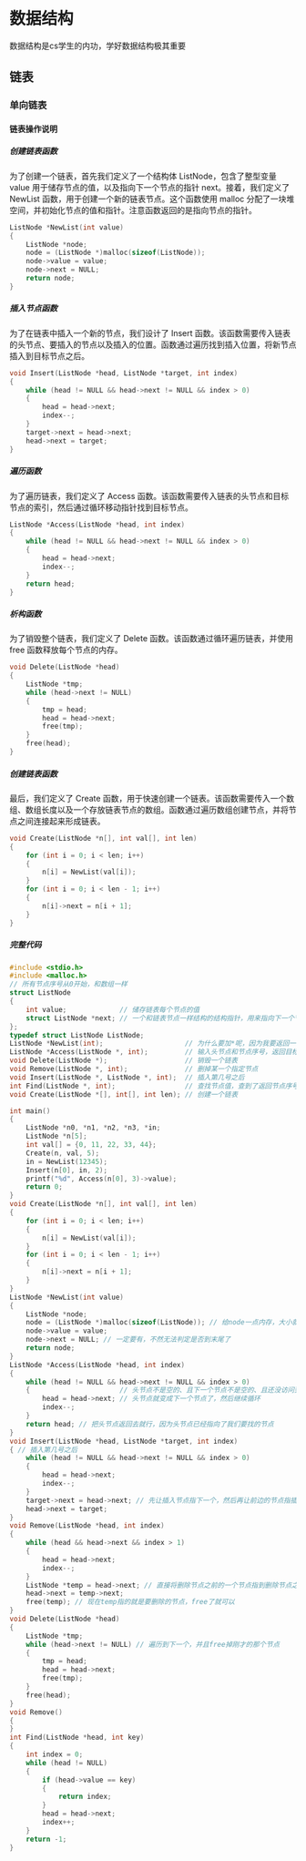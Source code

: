 # **数据结构**

数据结构是cs学生的内功，学好数据结构极其重要

## **链表**

### **单向链表**

#### **链表操作说明**
##### **创建链表函数**

为了创建一个链表，首先我们定义了一个结构体 ListNode，包含了整型变量 value 用于储存节点的值，以及指向下一个节点的指针 next。接着，我们定义了 NewList 函数，用于创建一个新的链表节点。这个函数使用 malloc 分配了一块堆空间，并初始化节点的值和指针。注意函数返回的是指向节点的指针。

```c linenums="1"
ListNode *NewList(int value)
{
    ListNode *node;
    node = (ListNode *)malloc(sizeof(ListNode));
    node->value = value;
    node->next = NULL;
    return node;
}
```

##### **插入节点函数**

为了在链表中插入一个新的节点，我们设计了 Insert 函数。该函数需要传入链表的头节点、要插入的节点以及插入的位置。函数通过遍历找到插入位置，将新节点插入到目标节点之后。

```c linenums="1"
void Insert(ListNode *head, ListNode *target, int index)
{
    while (head != NULL && head->next != NULL && index > 0)
    {
        head = head->next;
        index--;
    }
    target->next = head->next;
    head->next = target;
}
```
##### **遍历函数**

为了遍历链表，我们定义了 Access 函数。该函数需要传入链表的头节点和目标节点的索引，然后通过循环移动指针找到目标节点。

```c linenums="1"
ListNode *Access(ListNode *head, int index)
{
    while (head != NULL && head->next != NULL && index > 0)
    {
        head = head->next;
        index--;
    }
    return head;
}
```

##### **析构函数**

为了销毁整个链表，我们定义了 Delete 函数。该函数通过循环遍历链表，并使用 free 函数释放每个节点的内存。

```c linenums="1"
void Delete(ListNode *head)
{
    ListNode *tmp;
    while (head->next != NULL)
    {
        tmp = head;
        head = head->next;
        free(tmp);
    }
    free(head);
}
```

##### **创建链表函数**

最后，我们定义了 Create 函数，用于快速创建一个链表。该函数需要传入一个数组、数组长度以及一个存放链表节点的数组。函数通过遍历数组创建节点，并将节点之间连接起来形成链表。

```c linenums="1"
void Create(ListNode *n[], int val[], int len)
{
    for (int i = 0; i < len; i++)
    {
        n[i] = NewList(val[i]);
    }
    for (int i = 0; i < len - 1; i++)
    {
        n[i]->next = n[i + 1];
    }
}
```
##### **完整代码**

```c linenums="1"
#include <stdio.h>
#include <malloc.h>
// 所有节点序号从0开始，和数组一样
struct ListNode
{
    int value;             // 储存链表每个节点的值
    struct ListNode *next; // 一个和链表节点一样结构的结构指针，用来指向下一个节点
};
typedef struct ListNode ListNode;
ListNode *NewList(int);                    // 为什么要加*呢，因为我要返回一个指针，如果是返回一个结构就完蛋了，因为无法和下一个节点连起来
ListNode *Access(ListNode *, int);         // 输入头节点和节点序号，返回目标节点
void Delete(ListNode *);                   // 销毁一个链表
void Remove(ListNode *, int);              // 删掉某一个指定节点
void Insert(ListNode *, ListNode *, int);  // 插入第几号之后
int Find(ListNode *, int);                 // 查找节点值，查到了返回节点序号，没查到返回-1
void Create(ListNode *[], int[], int len); // 创建一个链表

int main()
{
    ListNode *n0, *n1, *n2, *n3, *in;
    ListNode *n[5];
    int val[] = {0, 11, 22, 33, 44};
    Create(n, val, 5);
    in = NewList(12345);
    Insert(n[0], in, 2);
    printf("%d", Access(n[0], 3)->value);
    return 0;
}
void Create(ListNode *n[], int val[], int len)
{
    for (int i = 0; i < len; i++)
    {
        n[i] = NewList(val[i]);
    }
    for (int i = 0; i < len - 1; i++)
    {
        n[i]->next = n[i + 1];
    }
}
ListNode *NewList(int value)
{
    ListNode *node;
    node = (ListNode *)malloc(sizeof(ListNode)); // 给node一点内存，大小就是一个结构的大小，类型是指针
    node->value = value;
    node->next = NULL; // 一定要有，不然无法判定是否到末尾了
    return node;
}
ListNode *Access(ListNode *head, int index)
{
    while (head != NULL && head->next != NULL && index > 0)
    {                      // 头节点不是空的、且下一个节点不是空的、且还没访问到目标节点的序号
        head = head->next; // 头节点就变成下一个节点了，然后继续循环
        index--;
    }
    return head; // 把头节点返回去就行，因为头节点已经指向了我们要找的节点
}
void Insert(ListNode *head, ListNode *target, int index)
{ // 插入第几号之后
    while (head != NULL && head->next != NULL && index > 0)
    {
        head = head->next;
        index--;
    }
    target->next = head->next; // 先让插入节点指下一个，然后再让前边的节点指插入的，如果不这样子链表会丢掉后面的所有节点
    head->next = target;
}
void Remove(ListNode *head, int index)
{
    while (head && head->next && index > 1)
    {
        head = head->next;
        index--;
    }
    ListNode *temp = head->next; // 直接将删除节点之前的一个节点指到删除节点之后，就完事了
    head->next = temp->next;
    free(temp); // 现在temp指的就是要删除的节点，free了就可以
}
void Delete(ListNode *head)
{
    ListNode *tmp;
    while (head->next != NULL) // 遍历到下一个，并且free掉刚才的那个节点
    {
        tmp = head;
        head = head->next;
        free(tmp);
    }
    free(head);
}
void Remove()
{
}
int Find(ListNode *head, int key)
{
    int index = 0;
    while (head != NULL)
    {
        if (head->value == key)
        {
            return index;
        }
        head = head->next;
        index++;
    }
    return -1;
}
```